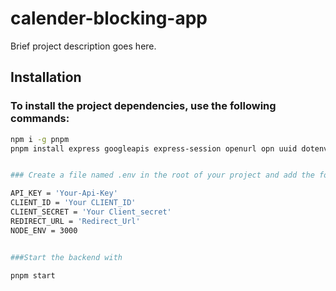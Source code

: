 # calender-blocking-app

Brief project description goes here.

## Installation

### To install the project dependencies, use the following commands:

```bash
npm i -g pnpm
pnpm install express googleapis express-session openurl opn uuid dotenv body-parser dayjs cors


### Create a file named .env in the root of your project and add the following details:

API_KEY = 'Your-Api-Key'
CLIENT_ID = 'Your CLIENT_ID'
CLIENT_SECRET = 'Your Client_secret'
REDIRECT_URL = 'Redirect_Url'
NODE_ENV = 3000


###Start the backend with

pnpm start

